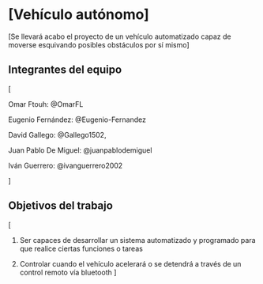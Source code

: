 # [Vehículo autónomo]

[Se llevará acabo el proyecto de un vehículo automatizado capaz de moverse esquivando posibles obstáculos por sí mismo]

## Integrantes del equipo

[

Omar Ftouh: @OmarFL

Eugenio Fernández: @Eugenio-Fernandez

David Gallego: @Gallego1502,

Juan Pablo De Miguel: @juanpablodemiguel

Iván Guerrero: @ivanguerrero2002

]

## Objetivos del trabajo

[

1. Ser capaces de desarrollar un sistema automatizado y programado para que realice ciertas funciones o tareas

2. Controlar cuando el vehículo acelerará o se detendrá a través de un control remoto vía bluetooth
]
